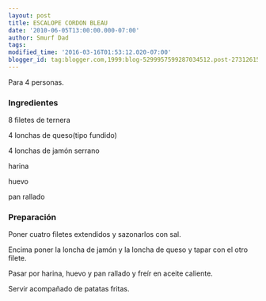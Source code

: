 ```yaml
---
layout: post
title: ESCALOPE CORDON BLEAU
date: '2010-06-05T13:00:00.000-07:00'
author: Smurf Dad
tags: 
modified_time: '2016-03-16T01:53:12.020-07:00'
blogger_id: tag:blogger.com,1999:blog-5299957599287034512.post-2731261571354375819
---
```


Para 4 personas.

<h3>Ingredientes</h3>

8 filetes de ternera

4 lonchas de queso(tipo fundido)

4 lonchas de jamón serrano

harina

huevo

pan rallado

<h3>Preparación</h3>

Poner cuatro filetes extendidos y sazonarlos con sal.

Encima poner la loncha de jamón y la loncha de queso y tapar con el otro filete.

Pasar por harina, huevo y pan rallado y freír en aceite caliente.

Servir acompañado de patatas fritas.

